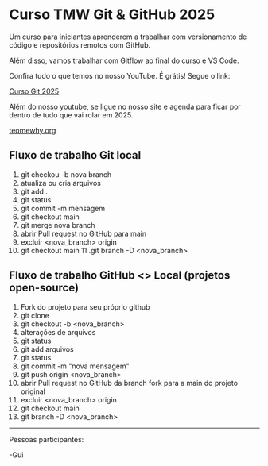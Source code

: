 # Curso TMW Git \& GitHub 2025



Um curso para iniciantes aprenderem a trabalhar com versionamento de código e repositórios remotos com GitHub.



Além disso, vamos trabalhar com Gitflow ao final do curso e VS Code.

Confira tudo o que temos no nosso YouTube. É grátis! Segue o link:

[Curso Git 2025](https://youtube.com/@teomewhy)


Além do nosso youtube, se ligue no nosso site e agenda para ficar por dentro de tudo que vai rolar em 2025.

[teomewhy.org](https://teomewhy.org/schedule)

## Fluxo de trabalho Git local

1. git checkou -b nova branch
2. atualiza ou cria arquivos
3. git add .
4. git status
5. git commit -m mensagem
6. git checkout main
7. git merge nova branch
8. abrir Pull request no GitHub para main
9. excluir <nova_branch> origin
10. git checkout main
11 .git branch -D <nova_branch>

## Fluxo de trabalho GitHub <> Local (projetos open-source)
1. Fork do projeto para seu próprio github
2. git clone
3. git checkout -b <nova_branch>
4. alterações de arquivos
5. git status
6. git add arquivos
7. git status
8. git commit -m "nova mensagem"
9. git push origin <nova_branch>
10. abrir Pull request no GitHub da branch fork para a main do projeto original
11. excluir <nova_branch> origin
12. git checkout main
13. git branch -D <nova_branch>

----



Pessoas participantes:



-Gui


